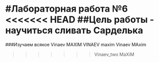#Лабораторная работа №6
<<<<<<< HEAD
##Цель работы - научиться сливать
Сарделька
=======
###Изучаем всякое
Vinaev MAXIM VINAEV maxim Vinaev MAxim
>>>>>>> Vinaev_two
MaXiM
